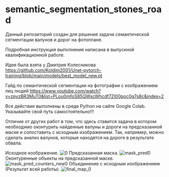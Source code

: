 # semantic_segmentation_stones_road
Данный репозиторий создан для решения задачи семантической сегментации валунов и дорог на фотоплане.

Подробная инструкция выполнения написана в выпускной квалификационной работе.

Идея была взята у Дмитрия Колесникова https://github.com/Koldim2001/Unet-pytorch-training/blob/main/models/best_model_new.pt 

Гайд по семантической сегментации на фотографии с изображением лиц людей https://www.youtube.com/watch?v=zpyzBR3MuT0&list=PLou0mfoS85QWscWhcdf7Zl00poc0q7s8c&index=2

Все действия выполнены в среде Python на сайте Google Colab. Указывайте свой путь самостоятельно!!!

Отличие от других работ в том, что здесь ставится задача в котором необходимо оконтурить найденные валуны и дороги на предсказанной маске и сопоставить с исходным изображением. Так, например, можно сделать анализ валунов, которые находятся на дороге в результате обвала.

Исходное изображение.
![0](https://github.com/user-attachments/assets/00e23253-d502-408b-850b-d97dfad0fc5d)
Предсказанная маска.
![mask_pred0](https://github.com/user-attachments/assets/1f7a00f3-525b-4534-b9e3-49a602e16428)
Оконтуренные объекты на предсказанной маске.
![mask_pred_counters_new0](https://github.com/user-attachments/assets/405ab7f1-791d-4c96-8324-68e297d902c7)
Объединение с исходным изображением (Результат всей работы).
![final_map_0](https://github.com/user-attachments/assets/fd78f856-0255-428a-b8d2-2a144c090d6f)
